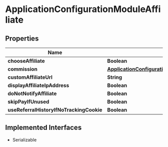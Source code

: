 

# ApplicationConfigurationModuleAffiliate


## Properties

| Name | Type | Description | Notes |
|------------ | ------------- | ------------- | -------------|
|**chooseAffiliate** | **Boolean** |  |  [optional] |
|**commission** | [**ApplicationConfigurationModuleAffiliateCommission**](ApplicationConfigurationModuleAffiliateCommission.md) |  |  [optional] |
|**customAffiliateUrl** | **String** |  |  [optional] |
|**displayAffiliateIpAddress** | **Boolean** |  |  [optional] |
|**doNotNotifyAffiliate** | **Boolean** |  |  [optional] |
|**skipPayIfUnused** | **Boolean** |  |  [optional] |
|**useReferralHistoryIfNoTrackingCookie** | **Boolean** |  |  [optional] |


## Implemented Interfaces

* Serializable

